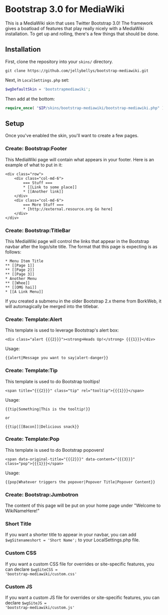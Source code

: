 # Bootstrap 3.0 for MediaWiki

This is a MediaWiki skin that uses Twitter Bootstrap 3.0! The framework gives a boatload of features that play really nicely with a MediaWiki installation. To get up and rolling, there's a few things that should be done.

## Installation
First, clone the repository into your `skins/` directory.

````
git clone https://github.com/jellybellys/bootstrap-mediawiki.git
````

Next, in `LocalSettings.php` set:

````php
$wgDefaultSkin = 'bootstrapmediawiki';
````

Then add at the bottom:

````php
require_once( "$IP/skins/bootstrap-mediawiki/bootstrap-mediawiki.php" );
````

## Setup
Once you've enabled the skin, you'll want to create a few pages.

### Create: Bootstrap:Footer
This MediaWiki page will contain what appears in your footer. Here is an example of what to put in it:

	<div class="row">
		<div class="col-md-6">
			=== Stuff ===
			* [[Link to some place]]
			* [[Another link]]
		</div>
		<div class="col-md-6">
			=== More Stuff ===
			* [http://external.resource.org Go here]
		</div>
	</div>


### Create: Bootstrap:TitleBar
This MediaWiki page will control the links that appear in the Bootstrap navbar after the logo/site title.  The format that this page is expecting is as follows:

	* Menu Item Title
	** [[Page 1]]
	** [[Page 2]]
	** [[Page 3]]
	* Another Menu
	** [[Whee]]
	** [[OMG hai]]
	* [[A Link Menu]]

If you created a submenu in the older Bootstrap 2.x theme from BorkWeb, it will automagically be merged into the titlebar.

### Create: Template:Alert
This template is used to leverage Bootstrap's alert box:

	<div class="alert {{{2}}}"><strong>Heads Up!</strong> {{{1}}}</div>

Usage:

	{{alert|Message you want to say|alert-danger}}

### Create: Template:Tip
This template is used to do Bootstrap tooltips!

	<span title="{{{2}}}" class="tip" rel="tooltip">{{{1}}}</span>

Usage:

	{{tip|Something|This is the tooltip!}}

	or

	{{tip|[[Bacon]]|Delicious snack}}

### Create: Template:Pop
This template is used to do Bootstrap popovers!

	<span data-original-title="{{{2}}}" data-content="{{{3}}}" class="pop">{{{1}}}</span>

Usage:

	{{pop|Whatever triggers the popover|Popover Title|Popover Content}}

### Create: Bootstrap:Jumbotron
The content of this page will be put on your home page under "Welcome to WikiNameHere!"

### Short Title
If you want a shorter title to appear in your navbar, you can add <code>$wgSitenameshort = 'Short Name';</code> to your LocalSettings.php file.

### Custom CSS
If you want a custom CSS file for overrides or site-specific features,
you can declare <code>$wgSiteCSS = 'bootstrap-mediawiki/custom.css'</code>

### Custom JS
If you want a custom JS file for overrides or site-specific features,
you can declare <code>$wgSiteJS = 'bootstrap-mediawiki/custom.js'</code>
